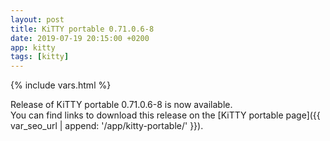 ```yaml
---
layout: post
title: KiTTY portable 0.71.0.6-8
date: 2019-07-19 20:15:00 +0200
app: kitty
tags: [kitty]
---
```

{% include vars.html %}

Release of KiTTY portable 0.71.0.6-8 is now available.<br />
You can find links to download this release on the [KiTTY portable page]({{ var_seo_url | append: '/app/kitty-portable/' }}).